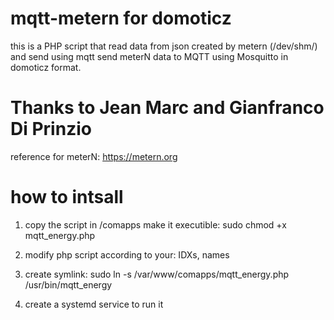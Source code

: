 # mqtt-metern for domoticz
this is a PHP script that read data from json created by metern (/dev/shm/) and send using mqtt send meterN data to MQTT using Mosquitto in domoticz format.

# Thanks to Jean Marc and Gianfranco Di Prinzio

reference for meterN: https://metern.org

# how to intsall
1) copy the script in /comapps
make it executible:
sudo chmod +x mqtt_energy.php

2) modify php script according to your: IDXs, names

3) create symlink:
sudo ln -s /var/www/comapps/mqtt_energy.php /usr/bin/mqtt_energy

4) create a systemd service to run it
